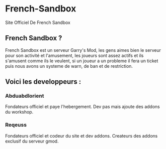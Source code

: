 # French-Sandbox
Site Officiel De French Sandbox

## French Sandbox ?
  French Sandbox est un serveur Garry's Mod,
  les gens aimes bien le serveur pour son activité et l'amusement,
  les joueurs sont assez actifs et ils s'amusent comme ils le veulent,
  si un joueur a un probleme il fera un ticket puis nous avons un systeme de warn,
  de ban et de restriction.
  

## Voici les developpeurs :

### Abduabdlorient
  Fondateurs officiel et paye l'hebergement.
  Dev pas mais ajoute des addons du workshop.

### Reqeuss
  Fondateurs officiel et codeur du site et dev addons.
  Createurs des addons exclusif du serveur gmod.

